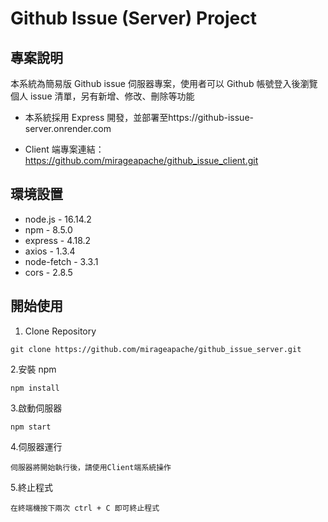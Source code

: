 # Github Issue (Server) Project

## 專案說明

本系統為簡易版 Github issue 伺服器專案，使用者可以 Github 帳號登入後瀏覽個人 issue 清單，另有新增、修改、刪除等功能

- 本系統採用 Express 開發，並部署至https://github-issue-server.onrender.com

- Client 端專案連結：https://github.com/mirageapache/github_issue_client.git

## 環境設置

- node.js - 16.14.2
- npm - 8.5.0
- express - 4.18.2
- axios - 1.3.4
- node-fetch - 3.3.1
- cors - 2.8.5

## 開始使用

1. Clone Repository

```
git clone https://github.com/mirageapache/github_issue_server.git
```

2.安裝 npm

```
npm install
```

3.啟動伺服器

```
npm start
```

4.伺服器運行

```
伺服器將開始執行後，請使用Client端系統操作
```

5.終止程式

```
在終端機按下兩次 ctrl + C 即可終止程式
```
